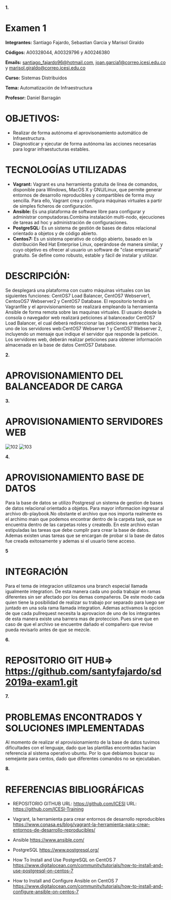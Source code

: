 **1.**
# Examen 1

**Integrantes:** Santiago Fajardo, Sebastian Garcia y Marisol Giraldo

**Códigos:** A00328044, A00329796 y A00246380

**Emails:** santiago_fajardo96@hotmail.com, joan.garcia1@correo.icesi.edu.co y marisol.giraldo@correo.icesi.edu.co

**Curso:** Sistemas Distribuidos

**Tema:**  Automatización de Infraestructura

**Profesor:** Daniel Barragán

# OBJETIVOS:
- Realizar de forma autónoma el aprovisonamiento automático de Infraestructura.
- Diagnosticar y ejecutar de forma autónoma las acciones necesarias para lograr infraestucturas estables.

# TECNOLOGÍAS UTILIZADAS
- **Vagrant:** Vagrant es una herramienta gratuita de línea de comandos, disponible para Windows, MacOS X y GNU/Linux, que permite      generar entornos de desarrollo reproducibles y compartibles de forma muy sencilla. Para ello, Vagrant crea y configura máquinas  virtuales a partir de simples ficheros de configuración.
- **Ansible:** Es una plataforma de software libre para configurar y administrar computadoras.Combina instalación multi-nodo,   ejecuciones de tareas ad hoc y administración de configuraciones.
- **PostgreSQL:** Es un sistema de gestión de bases de datos relacional orientado a objetos y de código abierto.
- **Centos7:** Es un sistema operativo de código abierto, basado en la distribución Red Hat Enterprise Linux, operándose de manera      similar, y cuyo objetivo es ofrecer al usuario un software de "clase empresarial" gratuito. Se define como robusto, estable y fácil de   instalar y utilizar.

# DESCRIPCIÓN:
  Se desplegará una plataforma con cuatro máquinas virtuales con las siguientes funciones: CentOS7 Load Balancer, CentOS7 Webserver1,     CentosOS7 Webserver2 y CentOS7 Database. El repositorio tendrá un Vagranfile y el aprovisionamiento se realizará empleando la           herramienta Ansible de forma remota sobre las maquinas virtuales.
  El usuario desde la consola o navegador web realizará peticiones al balanceador CentOS7 Load Balancer, el cual deberá redireccionar     las peticiones entrantes hacia uno de los servidores web:CentOS7 Webserver 1 y CentOS7 Webserver 2, incluyendo un mensaje que indique   el servidor que responde la petición. Los servidores web, deberán realizar peticiones para obtener información almacenada en la base     de datos CentOS7 Database.
  
 **2.**
 # APROVISIONAMIENTO DEL BALANCEADOR DE CARGA
 
 
 **3.**
 # APROVISIONAMIENTO SERVIDORES WEB
 
 ![102](https://user-images.githubusercontent.com/35766585/53375358-06151c80-3929-11e9-8b99-23a261aaa54a.png)
 ![103](https://user-images.githubusercontent.com/35766585/53375384-1a591980-3929-11e9-8939-2ff338739ee1.png)

 
 **4.** 
 # APROVISIONAMIENTO BASE DE DATOS
 
 Para la base de datos se utilizo Postgresql un sistema de gestion de bases de datos relacional orientado a objetos. Para mayor informacion ingresar al archivo db-playbook.No obstante el archivo que nos importa realmente es el archimo main que podemos encontrar dentro de la carpeta task, que se encuentra dentro de las carpetas roles y createdb. En este archivo estan estipuladas las tareas que debe cumplir para crear la base de datos. Ademas existen unas tareas que se encargan de probar si la base de datos fue creada exitosamente y ademas si el usuario tiene acceso. 

 **5**
 # INTEGRACIÓN
 Para el tema de integracion utilizamos una branch especial llamada igualmente integration. De esta manera cada uno podia trabajar en ramas diferentes sin ser afectado por los demas compañeros. De este modo cada quien tiene la posibilidad de realizar su trabajo por separado para luego ser juntado en una sola rama llamada integration. Ademas activamos la opcion de que cada pullrequest necesita la aprovacion de uno de los integrantes de esta manera existe una barrera mas de proteccion. Pues sirve que en caso de que el archivo se encuentre dañado el compañero que revise pueda revisarlo antes de que se mezcle. 
 
 **6.**
 # REPOSITORIO GIT HUB=> https://github.com/santyfajardo/sd2019a-exam1.git
 
 
 **7.**
 # PROBLEMAS ENCONTRADOS Y SOLUCIONES IMPLEMENTADAS
  Al momento de realizar el aprovisionamiento de la base de datos tuvimos dificultades con el lenguaje, dado que las plantillas encontradas hacian referencia al sistema operativo ubuntu. Por lo que debiamos buscar su semejante para centos, dado que diferentes comandos no se ejecutaban.
 
 **8.**
 # REFERENCIAS BIBLIOGRÁFICAS
 
 - REPOSITORIO GITHUB URL: https://github.com/ICESI URL: https://github.com/ICESI-Training
 
 - Vagrant, la herramienta para crear entornos de desarrollo reproducibles 
   https://www.conasa.es/blog/vagrant-la-herramienta-para-crear-entornos-de-desarrollo-reproducibles/
 
 - Ansible
   https://www.ansible.com/
 
 - PostgreSQL
   https://www.postgresql.org/
   
 - How To Install and Use PostgreSQL on CentOS 7 
   https://www.digitalocean.com/community/tutorials/how-to-install-and-use-postgresql-on-centos-7
   
-  How to Install and Configure Ansible on CentOS 7
   https://www.digitalocean.com/community/tutorials/how-to-install-and-configure-ansible-on-centos-7


 
